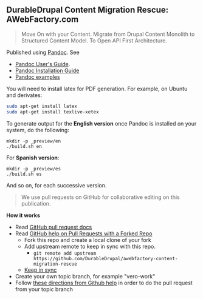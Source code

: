 ## DurableDrupal Content Migration Rescue: AWebFactory.com

> Move On with your Content.
> Migrate from Drupal Content Monolith to Structured Content Model.
> To Open API First Architecture.

Published using [Pandoc](http://pandoc.org/). See

* [Pandoc User's Guide](http://pandoc.org/MANUAL.html#images).
* [Pandoc Installation Guide](http://pandoc.org/installing.html)
* [Pandoc examples](http://pandoc.org/demos.html)

You will need to install latex for PDF generation. For example, on Ubuntu and derivates:

``` bash
sudo apt-get install latex
sudo apt-get install texlive-xetex
```

To generate output for the **English version** once Pandoc is installed on your system, do the following:

```
mkdir -p _preview/en
./build.sh en
```

For **Spanish version**:

```
mkdir -p _preview/es
./build.sh es
```

And so on, for each successive version.

> We use pull requests on GitHub for collaborative editing on this publication.

**How it works**

* Read [GitHub pull request docs](https://help.github.com/articles/about-pull-requests/)
* Read [GitHub help on Pull Requests with a Forked Repo](https://help.github.com/articles/fork-a-repo/)
    * Fork this repo and create a local clone of your fork
    * Add upstream remote to keep in sync with this repo.
        * `git remote add upstream https://github.com/DurableDrupal/awebfactory-content-migration-rescue`
    * [Keep in sync](https://help.github.com/articles/syncing-a-fork/) 
* Create your own topic branch, for example "vero-work"
* Follow [these directions from Github help](https://help.github.com/articles/creating-a-pull-request-from-a-fork/) in order to do the pull request from your topic branch

